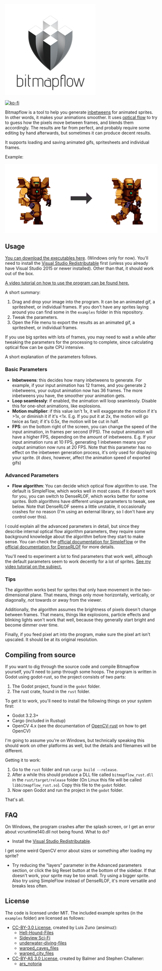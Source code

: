 
![Bitmapflow](logo/Logo_small.png)

[![ko-fi](https://www.ko-fi.com/img/githubbutton_sm.svg)](https://ko-fi.com/bauxite)

Bitmapflow is a tool to help you generate [inbetweens](https://en.wikipedia.org/wiki/Inbetweening) for animated sprites. In other words, it makes your animations smoother. It uses [optical flow](https://en.wikipedia.org/wiki/Optical_flow) to try to guess how the pixels move between frames, and blends them accordingly. The results are far from perfect, and probably require some editing by hand afterwards, but sometimes it can produce decent results.

It supports loading and saving animated gifs, spritesheets and individual frames.

Example:

![Example](examples/example.gif)

## Usage

[You can download the executables here](https://github.com/Bauxitedev/bitmapflow/releases). (Windows only for now). You'll need to install the [Visual Studio Redistributable](https://aka.ms/vs/16/release/vc_redist.x64.exe) first (unless you already have Visual Studio 2015 or newer installed). Other than that, it should work out of the box.

[A video tutorial on how to use the program can be found here.](https://youtu.be/rC359dDAMiI)

A short summary:

1. Drag and drop your image into the program. It can be an animated gif, a spritesheet, or individual frames. If you don't have any sprites laying around you can find some in the `examples` folder in this repository.
2. Tweak the parameters.
3. Open the File menu to export the results as an animated gif, a spritesheet, or individual frames.

If you use big sprites with lots of frames, you may need to wait a while after tweaking the parameters for the processing to complete, since calculating optical flow can be quite CPU intensive.

A short explanation of the parameters follows.

### Basic Parameters

- **Inbetweens**: this decides how many inbetweens to generate. For example, if your input animation has 12 frames, and you generate 2 inbetweens, your output animation now has 36 frames. The more inbetweens you have, the smoother your animation gets.
- **Loop seamlessly**: if enabled, the animation will loop seamlessly. Disable this for one-shot animations, like explosions.
- **Motion multiplier**: if this value isn't 1x, it will exaggerate the motion if it's >1x, or diminish it if it's <1x. E.g. If you put it at 2x, the motion will go twice as fast; if it's 0.5x, the motion will be cut in half.
- **FPS**: on the bottom right of the screen, you can change the speed of the input animation, in frames per second (FPS). The output animation will have a higher FPS, depending on the amount of inbetweens. E.g. If your input animation runs at 10 FPS, generating 1 inbetween means your output animation now runs at 20 FPS. Note that this parameter has no effect on the inbetween generation process, it's only used for displaying your sprite. (it *does*, however, affect the animation speed of exported gifs)

### Advanced Parameters

- **Flow algorithm**:  You can decide which optical flow algorithm to use. The default is SimpleFlow, which works well in most cases. If it doesn't work for you, you can switch to DenseRLOF, which works better for some sprites. Both algorithms have different unique parameters to tweak, see below. Note that DenseRLOF seems a little unstable, it occasionally crashes for no reason (I'm using an external library, so I don't have any control over this).

I could explain all the advanced parameters in detail, but since they describe internal optical flow algorithm parameters, they require some background knowledge about the algorithm before they start to make sense. You can check the [official documentation for SimpleFlow](https://docs.opencv.org/master/d2/d84/group__optflow.html#gaf23c367519903ed2384e9532e43c7032) or the [official documentation for DenseRLOF](https://docs.opencv.org/master/d2/d84/group__optflow.html#ga0fc536362c239654322d9015f6efcecd) for more details.

You'll need to experiment a lot to find parameters that work well, although the default parameters seem to work decently for a lot of sprites. [See my video tutorial on the subject.](https://youtu.be/rC359dDAMiI)

### Tips

The algorithm works best for sprites that only have movement in the two-dimensional plane. That means, things only move horizontally, vertically, or diagonally, *not* towards or away from the viewer.

Additionally, the algorithm assumes the brightness of pixels doesn't change between frames. That means, things like explosions, particle effects and blinking lights won't work that well, because they generally start bright and become dimmer over time.

Finally, if you feed pixel art into the program, make sure the pixel art isn't upscaled. It should be at its original resolution.

## Compiling from source

If you want to dig through the source code and compile Bitmapflow yourself, you'll need to jump through some hoops. The program is written in Godot using godot-rust, so the project consists of two parts:

1. The Godot project, found in the `godot` folder.
2. The rust crate, found in the `rust` folder.

To get it to work, you'll need to install the following things on your system first:

- Godot 3.2.3+
- Cargo (included in Rustup)
- OpenCV 4.x (see the documentation of [OpenCV-rust](https://github.com/twistedfall/opencv-rust#getting-opencv) on how to get OpenCV)

I'm going to assume you're on Windows, but technically speaking this should work on other platforms as well, but the details and filenames will be different.

Getting it to work:

1. Go to the `rust` folder and run `cargo build --release`.
2. After a while this should produce a DLL file called `bitmapflow_rust.dll` in the `rust/target/release` folder (On Linux this file will be called `libbitmapflow_rust.so`). Copy this file to the `godot` folder.
3. Now open Godot and run the project in the `godot` folder.

That's all.

## FAQ

On Windows, the program crashes after the splash screen, or I get an error about vcruntime140.dll not being found. What to do?

- Install the [Visual Studio Redistributable](https://aka.ms/vs/16/release/vc_redist.x64.exe).

I get some weird OpenCV error about sizes or something after loading my sprite?

- Try reducing the "layers" parameter in the Advanced parameters section, or click the big Reset button at the bottom of the sidebar. If that doesn't work, your sprite may be too small. Try using a bigger sprite. Also try using SimpleFlow instead of DenseRLOF, it's more versatile and breaks less often.

## License

The code is licensed under MIT. The included example sprites (in the `examples` folder) are licensed as follows:

- [CC-BY-3.0 License](http://creativecommons.org/licenses/by/3.0/), created by Luis Zuno (ansimuz):
  - [Hell-Hound-Files](https://opengameart.org/content/hell-hound-character)
  - [Sideview Sci-Fi](https://opengameart.org/content/sideview-sci-fi-patreon-collection)
  - [underwater-diving-files](https://opengameart.org/content/underwater-diving-pack)
  - [warped_caves_files](https://opengameart.org/content/warped-caves-pixel-art-pack)
  - [warped_city_files](https://opengameart.org/content/warped-city)
- [CC-BY-AS 3.0 License](http://creativecommons.org/licenses/by-sa/3.0/), created by Balmer and Stephen Challener:
  - [ars_notoria](https://opengameart.org/content/bosses-and-monsters-spritesheets-ars-notoria)

